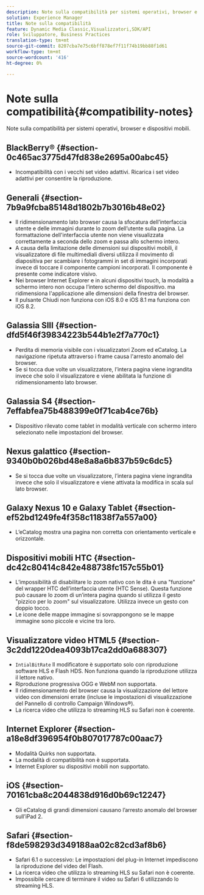 ```yaml
---
description: Note sulla compatibilità per sistemi operativi, browser e dispositivi mobili.
solution: Experience Manager
title: Note sulla compatibilità
feature: Dynamic Media Classic,Visualizzatori,SDK/API
role: Sviluppatore, Business Practices
translation-type: tm+mt
source-git-commit: 8207cba7e75c6bff878ef7f11f74b19bb88f1d61
workflow-type: tm+mt
source-wordcount: '416'
ht-degree: 0%

---
```


# Note sulla compatibilità{#compatibility-notes}

<!-- Updated April 06, 2021 from https://wiki.corp.adobe.com/pages/viewpage.action?spaceKey=scene7qa&title=s7Viewers%2C+S7SDK%2C+S7OnDemand+Release+Notes - Contact is Sasha -->

Note sulla compatibilità per sistemi operativi, browser e dispositivi mobili.

## BlackBerry® {#section-0c465ac3775d47fd838e2695a00abc45}

* Incompatibilità con i vecchi set video adattivi. Ricarica i set video adattivi per consentire la riproduzione.

## Generali {#section-7b9a9fcba85148d1802b7b3016b48e02}

* Il ridimensionamento lato browser causa la sfocatura dell’interfaccia utente e delle immagini durante lo zoom dell’utente sulla pagina. La formattazione dell&#39;interfaccia utente non viene visualizzata correttamente a seconda dello zoom e passa allo schermo intero.
* A causa della limitazione delle dimensioni sui dispositivi mobili, il visualizzatore di file multimediali diversi utilizza il movimento di diapositiva per scambiare i fotogrammi in set di immagini incorporati invece di toccare il componente campioni incorporati. Il componente è presente come indicatore visivo.
* Nei browser Internet Explorer e in alcuni dispositivi touch, la modalità a schermo intero non occupa l’intero schermo del dispositivo. ma ridimensiona l&#39;applicazione alle dimensioni della finestra del browser.
* Il pulsante Chiudi non funziona con iOS 8.0 e iOS 8.1 ma funziona con iOS 8.2.

## Galassia SIII {#section-dfd5f46f39834223b544b1e2f7a770c1}

* Perdita di memoria visibile con i visualizzatori Zoom ed eCatalog. La navigazione ripetuta attraverso i frame causa l&#39;arresto anomalo del browser.
* Se si tocca due volte un visualizzatore, l’intera pagina viene ingrandita invece che solo il visualizzatore e viene abilitata la funzione di ridimensionamento lato browser.

## Galassia S4 {#section-7effabfea75b488399e0f71cab4ce76b}

* Dispositivo rilevato come tablet in modalità verticale con schermo intero selezionato nelle impostazioni del browser.

## Nexus galattico {#section-9340b0b026bd48e8a8a6b837b59c6dc5}

* Se si tocca due volte un visualizzatore, l’intera pagina viene ingrandita invece che solo il visualizzatore e viene attivata la modifica in scala sul lato browser.

## Galaxy Nexus 10 e Galaxy Tablet {#section-ef52bd1249fe4f358c11838f7a557a00}

* L’eCatalog mostra una pagina non corretta con orientamento verticale e orizzontale.

## Dispositivi mobili HTC {#section-dc42c80414c842e488738fc157c55b01}

* L’impossibilità di disabilitare lo zoom nativo con le dita è una &quot;funzione&quot; del wrapper HTC dell’interfaccia utente (HTC Sense). Questa funzione può causare lo zoom di un’intera pagina quando si utilizza il gesto &quot;pizzico per lo zoom&quot; sul visualizzatore. Utilizza invece un gesto con doppio tocco.
* Le icone delle mappe immagine si sovrappongono se le mappe immagine sono piccole e vicine tra loro.

## Visualizzatore video HTML5 {#section-3c2dd1220dea4093b17ca2dd0a688307}

* `IntialBitRate` Il modificatore è supportato solo con riproduzione software HLS e Flash HDS. Non funziona quando la riproduzione utilizza il lettore nativo.
* Riproduzione progressiva OGG e WebM non supportata.
* Il ridimensionamento del browser causa la visualizzazione del lettore video con dimensioni errate (incluse le impostazioni di visualizzazione del Pannello di controllo Campaign Windows®).
* La ricerca video che utilizza lo streaming HLS su Safari non è coerente.

## Internet Explorer {#section-a18e8df396954f0b807017787c00aac7}

* Modalità Quirks non supportata.
* La modalità di compatibilità non è supportata.
* Internet Explorer su dispositivi mobili non supportato.

## iOS {#section-70161cba8c2044838d916d0b69c12247}

* Gli eCatalog di grandi dimensioni causano l’arresto anomalo del browser sull’iPad 2.

## Safari {#section-f8de598293d349188aa02c82cd3af8b6}

* Safari 6.1 o successivo: Le impostazioni del plug-in Internet impediscono la riproduzione del video del Flash.
* La ricerca video che utilizza lo streaming HLS su Safari non è coerente.
* Impossibile cercare di terminare il video su Safari 6 utilizzando lo streaming HLS.
